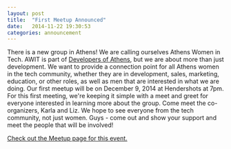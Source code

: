 ```yaml
---
layout: post
title:  "First Meetup Announced"
date:   2014-11-22 19:30:53
categories: announcement
---
```


There is a new group in Athens! We are calling ourselves Athens Women in Tech. AWIT is part of <a href="http://www.meetup.com/Greater-Athens-Area-Software-Developers/">Developers of Athens</a>, but we are about more than just development. We want to provide a connection point for all Athens women in the tech community, whether they are in development, sales, marketing, education, or other roles, as well as men that are interested in what we are doing. Our first meetup will be on December 9, 2014 at Hendershots at 7pm. For this first meeting, we're keeping it simple with a meet and greet for everyone interested in learning more about the group. Come meet the co-organizers, Karla and Liz. We hope to see everyone from the tech community, not just women. Guys - come out and show your support and meet the people that will be involved! 

<a href="http://www.meetup.com/Greater-Athens-Area-Software-Developers/events/218747095/">Check out the Meetup page for this event.</a>
